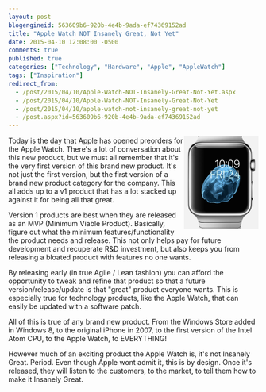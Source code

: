 ```yaml
---
layout: post
blogengineid: 563609b6-920b-4e4b-9ada-ef74369152ad
title: "Apple Watch NOT Insanely Great, Not Yet"
date: 2015-04-10 12:08:00 -0500
comments: true
published: true
categories: ["Technology", "Hardware", "Apple", "AppleWatch"]
tags: ["Inspiration"]
redirect_from: 
  - /post/2015/04/10/Apple-Watch-NOT-Insanely-Great-Not-Yet.aspx
  - /post/2015/04/10/Apple-Watch-NOT-Insanely-Great-Not-Yet
  - /post/2015/04/10/apple-watch-not-insanely-great-not-yet
  - /post.aspx?id=563609b6-920b-4e4b-9ada-ef74369152ad
---
```

<!-- more -->

<img style="float: right;" src="/files/2015/04/AppleWatchv1.PNG" alt="" />

Today is the day that Apple has opened preorders for the Apple Watch. There's a lot of conversation about this new product, but we must all remember that it's the very first version of this brand new product. It's not just the first version, but the first version of a brand new product category for the company. This all adds up to a v1 product that has a lot stacked up against it for being all that great.

Version 1 products are best when they are released as an MVP (Minimum Viable Product). Basically, figure out what the minimum features/functionality the product needs and release. This not only helps pay for future development and recuperate R&amp;D investment, but also keeps you from releasing a bloated product with features no one wants.

By releasing early (in true Agile / Lean fashion) you can afford the opportunity to tweak and refine that product so that a future version/release/update is that "great" product everyone wants. This is especially true for technology products, like the Apple Watch, that can easily be updated with a software patch.

All of this is true of any brand new product. From the Windows Store added in Windows 8, to the original iPhone in 2007, to the first version of the Intel Atom CPU, to the Apple Watch, to EVERYTHING!

However much of an exciting product the Apple Watch is, it's not Insanely Great. Period. Even though Apple wont admit it, this is by design. Once it's released, they will listen to the customers, to the market, to tell them how to make it Insanely Great.

 
